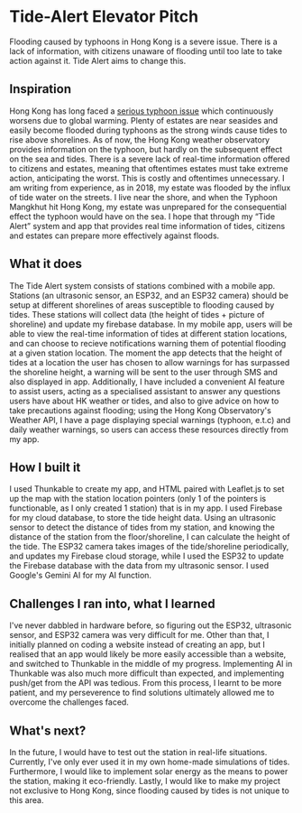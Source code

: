 # Tide-Alert Elevator Pitch
Flooding caused by typhoons in Hong Kong is a severe issue. There is a lack of information, with citizens unaware of flooding until too late to take action against it. Tide Alert aims to change this.

## Inspiration
Hong Kong has long faced a [serious typhoon issue](https://www.nytimes.com/2018/09/16/world/asia/typhoon-mangkhut-china.html) which continuously worsens due to global warming. Plenty of estates are near seasides and easily become flooded during typhoons as the strong winds cause tides to rise above shorelines. As of now, the Hong Kong weather observatory provides information on the typhoon, but hardly on the subsequent effect on the sea and tides. There is a severe lack of real-time information offered to citizens and estates, meaning that oftentimes estates must take extreme action, anticipating the worst. This is costly and oftentimes unnecessary. I am writing from experience, as in 2018, my estate was flooded by the influx of tide water on the streets. I live near the shore, and when the Typhoon Mangkhut hit Hong Kong, my estate was unprepared for the consequential effect the typhoon would have on the sea. I hope that through my “Tide Alert” system and app that provides real time information of tides, citizens and estates can prepare more effectively against floods.

## What it does
The Tide Alert system consists of stations combined with a mobile app. Stations (an ultrasonic sensor, an ESP32, and an ESP32 camera) should be setup at different shorelines of areas susceptible to flooding caused by tides. These stations will collect data (the height of tides + picture of shoreline) and update my firebase database. In my mobile app, users will be able to view the real-time information of tides at different station locations, and can choose to recieve notifications warning them of potential flooding at a given station location. The moment the app detects that the height of tides at a location the user has chosen to allow warnings for has surpassed the shoreline height, a warning will be sent to the user through SMS and also displayed in app. Additionally, I have included a convenient AI feature to assist users, acting as a specialised assistant to answer any questions users have about HK weather or tides, and also to give advice on how to take precautions against flooding; using the Hong Kong Observatory's Weather API, I have a page displaying special warnings (typhoon, e.t.c) and daily weather warnings, so users can access these resources directly from my app.

## How I built it
I used Thunkable to create my app, and HTML paired with Leaflet.js to set up the map with the station location pointers (only 1 of the pointers is functionable, as I only created 1 station) that is in my app. I used Firebase for my cloud database, to store the tide height data. Using an ultrasonic sensor to detect the distance of tides from my station, and knowing the distance of the station from the floor/shoreline, I can calculate the height of the tide. The ESP32 camera takes images of the tide/shoreline periodically, and updates my Firebase cloud storage, while I used the ESP32 to update the Firebase database with the data from my ultrasonic sensor. I used Google's Gemini AI for my AI function.

## Challenges I ran into, what I learned
I've never dabbled in hardware before, so figuring out the ESP32, ultrasonic sensor, and ESP32 camera was very difficult for me. Other than that, I initially planned on coding a website instead of creating an app, but I realised that an app would likely be more easily accessible than a website, and switched to Thunkable in the middle of my progress. Implementing AI in Thunkable was also much more difficult than expected, and implementing push/get from the API was tedious. From this process, I learnt to be more patient, and my perseverence to find solutions ultimately allowed me to overcome the challenges faced.

## What's next?
In the future, I would have to test out the station in real-life situations. Currently, I've only ever used it in my own home-made simulations of tides. Furthermore, I would like to implement solar energy as the means to power the station, making it eco-friendly. Lastly, I would like to make my project not exclusive to Hong Kong, since flooding caused by tides is not unique to this area.
